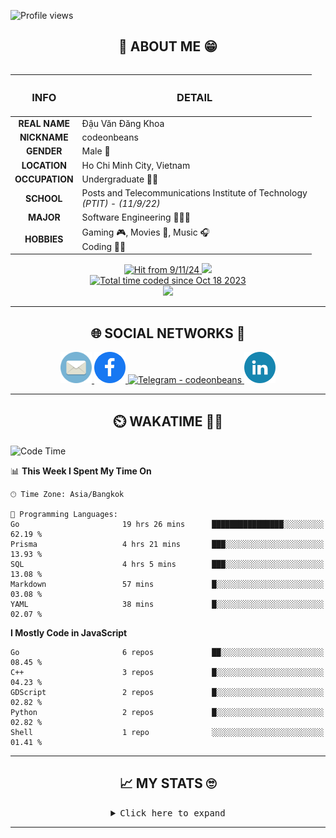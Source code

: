 
![Profile views](https://komarev.com/ghpvc/?username=codeonbeans)

<!-- ABOUT ME SECTION -->

<h2 align="center"> 💬 ABOUT ME 😁</h2>

<table align="left">
  <thead>
    <tr>
      <th align="center"><h3><strong>INFO</strong></h3></th>
      <th align="center"><h3><strong>DETAIL</strong></h3></th>
    </tr>
  </thead>
  <tbody>
    <tr>
      <td align="center"><strong>REAL NAME</strong></td>
      <td>Đậu Văn Đăng Khoa</td>
    </tr>
    <tr>
      <td align="center"><strong>NICKNAME</strong></td>
      <td>codeonbeans</td>
    </tr>
    <tr>
      <td align="center"><strong>GENDER</strong></td>
      <td>Male 👨</td>
    </tr>
    <tr>
      <td align="center"><strong>LOCATION</strong></td>
      <td>Ho Chi Minh City, Vietnam</td>
    </tr>
    <tr>
      <td align="center"><strong>OCCUPATION</strong></td>
      <td>Undergraduate 👨‍🎓</td>
    </tr>
    <tr>
      <td align="center"><strong>SCHOOL</strong></td>
      <td>Posts and Telecommunications Institute of Technology<br><em>(PTIT)</em> - <em>(11/9/22)</em></td>
    </tr>
    <tr>
      <td align="center"><strong>MAJOR</strong></td>
      <td>Software Engineering 👨🏻‍💻</td>
    </tr>
    <tr>
      <td align="center"><strong>HOBBIES</strong></td>
      <td>Gaming 🎮, Movies 🍿, Music 🎧<br>Coding 🧑‍💻</td>
    </tr>
  </tbody>
<!--   <tfoot>
    <tr>
      <td colspan="2" align="center">
        <pre>I use <strong>Arch</strong> 😎 BTW</pre>
      </td>
    </tr>
  </tfoot> -->
</table>

<div align="right">
  <div align="center">
    <a href="https://github.com/codeonbeans">
      <img src="https://komarev.com/ghpvc/?username=codeonbeans&color=82A0D8&style=for-the-badge&label=hit" alt="Hit from 9/11/24">
    </a>
    <a href="https://github.com/codeonbeans">
      <img src="https://img.shields.io/badge/website-ECEE81?style=for-the-badge">
    </a>
    <br>
    <a href="https://wakatime.com/592c97c4-15ad-49cb-ac34-d607be35c524"><img src="https://wakatime.com/badge/user/592c97c4-15ad-49cb-ac34-d607be35c524.svg?style=for-the-badge" alt="Total time coded since Oct 18 2023" /></a>
  </div>
  <!-- Spotify Github Profile: https://github.com/kittinan/spotify-github-profile -->
  <div align="center">
    <img src="https://little.kylerconway.com/images/golang-what.gif" width="200" />
<!--     <img src="https://amp.dev/static/samples/img/gopher.gif" width="100" /> -->
  </div>
</div>

<hr width="100%">

<!-- SOCIAL NETWORKS SECTION -->

<h2 align="center">🌐 SOCIAL NETWORKS 📩</h2>

<div align="center" style="text-decoration=none;">
  <a href="mailto:codeonbeans@gmail.com" target="_blank">
    <img src="icons/email.svg" alt="Email - codeonbeans@gmail.com" height="50" width="50" />
  </a>
  <a href="https://www.facebook.com/codeonbeans" target="_blank">
    <img src="icons/facebook.svg" alt="Facebook - Đậu Văn Đăng Khoa" height="50" width="50" />
  </a>
  <a href="https://t.me/codeonbeans" target="_blank">
    <img src="https://cdn-icons-png.flaticon.com/512/1603/1603076.png" alt="Telegram - codeonbeans" height="50" width="50" />
  </a>
  <a href="https://www.linkedin.com/in/codeonbeans/" target="_blank">
    <img src="icons/linkedin.svg" alt="Linkedin - Khoa Đậu (codeonbeans)" height="50" width="50" />
  </a>
</div>
<hr>
<!-- 
<h2 align="center">⛏️ SKILLS 🔨</h2> -->

<!-- <div> -->
<!--   <img src="https://img.shields.io/badge/Arch-1793D1?style=for-the-badge&logo=arch-linux&logoColor=white"> -->
<!--   <img src="https://img.shields.io/badge/Windows-0078D6?style=for-the-badge&logo=windows&logoColor=white"> -->
  <!-- <img src="https://img.shields.io/badge/Ubuntu-E95420?style=for-the-badge&logo=ubuntu&logoColor=white"> -->
  <!-- <img src="https://img.shields.io/badge/Fedora-294172?style=for-the-badge&logo=fedora&logoColor=white"> -->
  <!-- <img src="https://img.shields.io/badge/Kali-268BEE?style=for-the-badge&logo=kalilinux&logoColor=white"> -->
<!-- </div> -->

<h2 align="center">⏲️ WAKATIME 🧑‍💻</h2>

<!--START_SECTION:waka-->
![Code Time](http://img.shields.io/badge/Code%20Time-3%2C116%20hrs%2045%20mins-blue)

📊 **This Week I Spent My Time On**

```text
🕑︎ Time Zone: Asia/Bangkok

💬 Programming Languages: 
Go                       19 hrs 26 mins      ████████████████░░░░░░░░░   62.19 % 
Prisma                   4 hrs 21 mins       ███░░░░░░░░░░░░░░░░░░░░░░   13.93 % 
SQL                      4 hrs 5 mins        ███░░░░░░░░░░░░░░░░░░░░░░   13.08 % 
Markdown                 57 mins             █░░░░░░░░░░░░░░░░░░░░░░░░   03.08 % 
YAML                     38 mins             █░░░░░░░░░░░░░░░░░░░░░░░░   02.07 % 
```

**I Mostly Code in JavaScript**

```text
Go                       6 repos             ██░░░░░░░░░░░░░░░░░░░░░░░   08.45 % 
C++                      3 repos             █░░░░░░░░░░░░░░░░░░░░░░░░   04.23 % 
GDScript                 2 repos             █░░░░░░░░░░░░░░░░░░░░░░░░   02.82 % 
Python                   2 repos             █░░░░░░░░░░░░░░░░░░░░░░░░   02.82 % 
Shell                    1 repo              ░░░░░░░░░░░░░░░░░░░░░░░░░   01.41 % 
```

<!--END_SECTION:waka-->

<hr>

<!-- MY STATS SECTION -->

<h2 align="center">📈 MY STATS 🙄</h2>

<details>
    <summary align="center">
      <kbd>Click here to expand</kbd>
    </summary>
    <div align="center">
      <!-- Anuraghazra Github Readme Stats: https://github.com/anuraghazra/github-readme-stats -->
      <img src="https://github-readme-stats.vercel.app/api?username=codeonbeans&show_icons=true&theme=tokyonight&card_width=570&layout=compact" alt="codeonbeans's GitHub stats">
      <br>
      <!-- Streak: https://git.io/streak-stats -->
      <img src="https://streak-stats.demolab.com?user=codeonbeans&theme=tokyonight&date_format=j%2Fn%5B%2FY%5D&card_width=570" alt="codeonbeans's GitHub Streak">
      <br>
      <!-- Top Langs: https://github.com/anuraghazra/github-readme-stats -->
      <img src="https://github-readme-stats.vercel.app/api/top-langs/?username=codeonbeans&langs_count=10&theme=tokyonight&card_width=570&layout=compact" alt="codeonbeans's Top Langs">
      <br>
      <!-- WakaTime: https://github.com/anuraghazra/github-readme-stats -->
      <img src="https://github-readme-stats.vercel.app/api/wakatime?username=codeonbeans&theme=tokyonight&card_width=570&layout=compact&langs_count=10&custom_title=codeonbeans%27s%20WakaTime%20in%20last%20year" alt="codeonbeans's WakaTime in last year" width="570px">
      <br>
      <!-- Activity Graph: https://github.com/Ashutosh00710/github-readme-activity-graph -->
      <img src="https://github-readme-activity-graph.vercel.app/graph?username=codeonbeans&theme=tokyo-night&radius=12&hide_border=false&area=true" alt="codeonbeans's Activity Graph" width="570px">
      <br>
      <!-- Github Trophies: https://github.com/ryo-ma/github-profile-trophy -->
      <img src="https://github-profile-trophy.vercel.app/?username=codeonbeans&column=5&theme=tokyonight&no-bg=false" alt="codeonbeans's Trophies" width="570px">
      <!-- <br> -->
      <!-- Spotify Recently Played: https://github.com/JeffreyCA/spotify-recently-played-readme -->
      <!-- <img src="https://spotify-recently-played-readme.vercel.app/api?user=31ms2mpwauroluxnjudw7a6u336e&count=5&width=570" alt="Spotify Recently Played" width="570px"> -->
        <!-- https://github.com/JacobLinCool/LeetCode-Stats-Card -->
<!--       <img src="https://leetcard.jacoblin.cool/codeonbeans?theme=nord&font=Noto%20Sans&ext=heatmap" alt="codeonbeans's LeetCode Stats" width="570px"> -->
    </div>

</details>

<hr>

<!-- DAILY.DEV SECTION -->

<!-- <h2 align="center">📆 DAILY DEV 🗓️</h2>

<details>
    <summary align="center">
        <kbd>Click here to expand</kbd>
    </summary>
    <div align="center">
         <a href="https://app.daily.dev/codeonbeans"><img src="https://api.daily.dev/devcards/v2/t0QOLYAqdeVLuEGrWmN4R.png?r=qs2&type=wide" width="652" alt="Dau Van Dang Khoa's Dev Card"/></a>
    </div>
</details>

<hr> -->

<!-- HOLOPIN SECTION -->

<!-- <h2 align="center">😶‍🌫️ HOLOPIN 🦖</h2>

<details>
    <summary align="center">
        <kbd>Click here to expand</kbd>
    </summary>
    <div align="center">
        <a href="https://holopin.io/@codeonbeans">
            <img src="https://holopin.me/codeonbeans" alt="@codeonbeans's Holopin board" />
        </a>
    </div>
</details> -->
